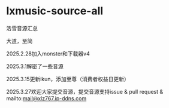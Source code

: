 # lxmusic-source-all
 洛雪音源汇总

大道，至简



2025.2.28加入monster和下载器v4

2025.3.1解密了一些音源

2025.3.15更新ikun，添加至尊（消费者权益日更新）

2025.3.27欢迎大家提交音源，提交音源支持issue & pull request & mailto:mail@xlz767.ip-ddns.com
